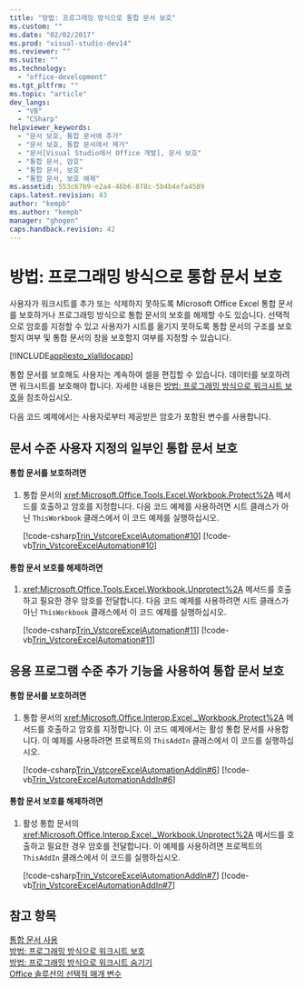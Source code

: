 ```yaml
---
title: "방법: 프로그래밍 방식으로 통합 문서 보호"
ms.custom: ""
ms.date: "02/02/2017"
ms.prod: "visual-studio-dev14"
ms.reviewer: ""
ms.suite: ""
ms.technology: 
  - "office-development"
ms.tgt_pltfrm: ""
ms.topic: "article"
dev_langs: 
  - "VB"
  - "CSharp"
helpviewer_keywords: 
  - "문서 보호, 통합 문서에 추가"
  - "문서 보호, 통합 문서에서 제거"
  - "문서[Visual Studio에서 Office 개발], 문서 보호"
  - "통합 문서, 암호"
  - "통합 문서, 보호"
  - "통합 문서, 보호 해제"
ms.assetid: 553c67b9-e2a4-46b6-878c-5b4b4efa4589
caps.latest.revision: 43
author: "kempb"
ms.author: "kempb"
manager: "ghogen"
caps.handback.revision: 42
---
```

# 방법: 프로그래밍 방식으로 통합 문서 보호
  사용자가 워크시트를 추가 또는 삭제하지 못하도록 Microsoft Office Excel 통합 문서를 보호하거나 프로그래밍 방식으로 통합 문서의 보호를 해제할 수도 있습니다.  선택적으로 암호를 지정할 수 있고 사용자가 시트를 옮기지 못하도록 통합 문서의 구조를 보호할지 여부 및 통합 문서의 창을 보호할지 여부를 지정할 수 있습니다.  
  
 [!INCLUDE[appliesto_xlalldocapp](../vsto/includes/appliesto-xlalldocapp-md.md)]  
  
 통합 문서를 보호해도 사용자는 계속하여 셀을 편집할 수 있습니다.  데이터를 보호하려면 워크시트를 보호해야 합니다.  자세한 내용은 [방법: 프로그래밍 방식으로 워크시트 보호](../vsto/how-to-programmatically-protect-worksheets.md)을 참조하십시오.  
  
 다음 코드 예제에서는 사용자로부터 제공받은 암호가 포함된 변수를 사용합니다.  
  
## 문서 수준 사용자 지정의 일부인 통합 문서 보호  
  
#### 통합 문서를 보호하려면  
  
1.  통합 문서의 <xref:Microsoft.Office.Tools.Excel.Workbook.Protect%2A> 메서드를 호출하고 암호를 지정합니다.  다음 코드 예제를 사용하려면 시트 클래스가 아닌 `ThisWorkbook` 클래스에서 이 코드 예제를 실행하십시오.  
  
     [!code-csharp[Trin_VstcoreExcelAutomation#10](../snippets/csharp/VS_Snippets_OfficeSP/Trin_VstcoreExcelAutomation/CS/ThisWorkbook.cs#10)]
     [!code-vb[Trin_VstcoreExcelAutomation#10](../snippets/visualbasic/VS_Snippets_OfficeSP/Trin_VstcoreExcelAutomation/VB/ThisWorkbook.vb#10)]  
  
#### 통합 문서 보호를 해제하려면  
  
1.  <xref:Microsoft.Office.Tools.Excel.Workbook.Unprotect%2A> 메서드를 호출하고 필요한 경우 암호를 전달합니다.  다음 코드 예제를 사용하려면 시트 클래스가 아닌 `ThisWorkbook` 클래스에서 이 코드 예제를 실행하십시오.  
  
     [!code-csharp[Trin_VstcoreExcelAutomation#11](../snippets/csharp/VS_Snippets_OfficeSP/Trin_VstcoreExcelAutomation/CS/ThisWorkbook.cs#11)]
     [!code-vb[Trin_VstcoreExcelAutomation#11](../snippets/visualbasic/VS_Snippets_OfficeSP/Trin_VstcoreExcelAutomation/VB/ThisWorkbook.vb#11)]  
  
## 응용 프로그램 수준 추가 기능을 사용하여 통합 문서 보호  
  
#### 통합 문서를 보호하려면  
  
1.  통합 문서의 <xref:Microsoft.Office.Interop.Excel._Workbook.Protect%2A> 메서드를 호출하고 암호를 지정합니다.  이 코드 예제에서는 활성 통합 문서를 사용합니다.  이 예제를 사용하려면 프로젝트의 `ThisAddIn` 클래스에서 이 코드를 실행하십시오.  
  
     [!code-csharp[Trin_VstcoreExcelAutomationAddIn#6](../snippets/csharp/VS_Snippets_OfficeSP/Trin_VstcoreExcelAutomationAddIn/CS/ThisAddIn.cs#6)]
     [!code-vb[Trin_VstcoreExcelAutomationAddIn#6](../snippets/visualbasic/VS_Snippets_OfficeSP/Trin_VstcoreExcelAutomationAddIn/VB/ThisAddIn.vb#6)]  
  
#### 통합 문서 보호를 해제하려면  
  
1.  활성 통합 문서의 <xref:Microsoft.Office.Interop.Excel._Workbook.Unprotect%2A> 메서드를 호출하고 필요한 경우 암호를 전달합니다.  이 예제를 사용하려면 프로젝트의 `ThisAddIn` 클래스에서 이 코드를 실행하십시오.  
  
     [!code-csharp[Trin_VstcoreExcelAutomationAddIn#7](../snippets/csharp/VS_Snippets_OfficeSP/Trin_VstcoreExcelAutomationAddIn/CS/ThisAddIn.cs#7)]
     [!code-vb[Trin_VstcoreExcelAutomationAddIn#7](../snippets/visualbasic/VS_Snippets_OfficeSP/Trin_VstcoreExcelAutomationAddIn/VB/ThisAddIn.vb#7)]  
  
## 참고 항목  
 [통합 문서 사용](../vsto/working-with-workbooks.md)   
 [방법: 프로그래밍 방식으로 워크시트 보호](../vsto/how-to-programmatically-protect-worksheets.md)   
 [방법: 프로그래밍 방식으로 워크시트 숨기기](../vsto/how-to-programmatically-hide-worksheets.md)   
 [Office 솔루션의 선택적 매개 변수](../vsto/optional-parameters-in-office-solutions.md)  
  
  